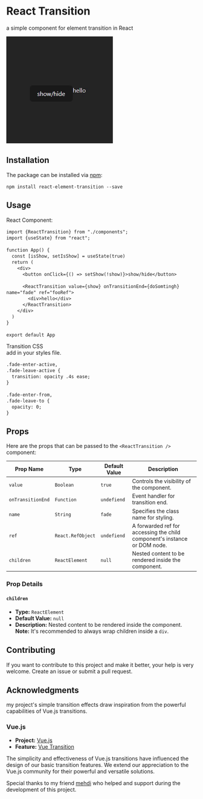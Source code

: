 # React Transition

a simple component for element transition in React

![Demo](./src/assets/demo.gif)

## Installation

The package can be installed via [npm](https://github.com/npm/cli):

```
npm install react-element-transition --save
```

## Usage

React Component:
```
import {ReactTransition} from "./components";
import {useState} from "react";

function App() {
  const [isShow, setIsShow] = useState(true)
  return (
    <div>
      <button onClick={() => setShow(!show)}>show/hide</button>
      
      <ReactTransition value={show} onTransitionEnd={doSomtingh} name="fade" ref="fooRef">
        <div>hello</div>
      </ReactTransition>
    </div>
  )
}

export default App
```

Transition CSS
<br>
add in your styles file.

```
.fade-enter-active,
.fade-leave-active {
  transition: opacity .4s ease;
}

.fade-enter-from,
.fade-leave-to {
  opacity: 0;
}
```

## Props
Here are the props that can be passed to the `<ReactTransition />` component:

| Prop Name         | Type              | Default Value | Description|
|-------------------|-------------------|---------------|------------|
| `value`           | `Boolean`         | `true`        | Controls the visibility of the component. |
| `onTransitionEnd` | `Function`        | `undefiend`   | Event handler for transition end.|
| `name`            | `String`          | `fade`        | Specifies the class name for styling.|
| `ref`             | `React.RefObject` | `undefiend`   | A forwarded ref for accessing the child component's instance or DOM node.|
| `children`             | `ReactElement`    | `null`        | Nested content to be rendered inside the component.|

### Prop Details

#### `children`

- **Type:** `ReactElement`
- **Default Value:** `null`
- **Description:** Nested content to be rendered inside the component. **Note:** It's recommended to always wrap children inside a `div`.

## Contributing
If you want to contribute to this project and make it better, your help is very welcome. Create an issue or submit a pull request.

## Acknowledgments

my project's simple transition effects draw inspiration from the powerful capabilities of Vue.js transitions.

### Vue.js

- **Project:** [Vue.js](https://vuejs.org/)
- **Feature:** [Vue Transition](https://vuejs.org/v2/guide/transitions.html)
 
The simplicity and effectiveness of Vue.js transitions have influenced the design of our basic transition features. We extend our appreciation to the Vue.js community for their powerful and versatile solutions.

Special thanks to my friend [mehdi](https://github.com/meyt) who helped and support during the development of this project.

